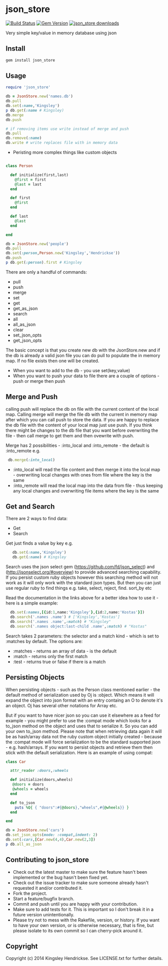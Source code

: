 # json_store

[![Build Status](https://travis-ci.org/kingsleyh/json_store.svg?branch=master)](https://travis-ci.org/kingsleyh/json_store)
[![Gem Version](https://badge.fury.io/rb/json_store.svg)](http://badge.fury.io/rb/json_store)
[![json_store downloads](http://www.gemetric.me/images/json_store.gif?1)](https://rubygems.org/gems/json_store)


Very simple key/value in memory database using json

## Install

```ruby
gem install json_store
```

## Usage

```ruby
require 'json_store'

db = JsonStore.new('names.db')
db.pull
db.set(:name,'Kingsley')
p db.get(:name # Kingsley)
db.merge
db.push

# if removing items use write instead of merge and push
db.pull
db.remove(:name)
db.write # write replaces file with in memory data
```

* Peristing more complex things like custom objects

```ruby

class Person

  def initialize(first,last)
    @first = first
    @last = last
  end

  def first
    @first
  end

  def last
    @last
  end

end

db = JsonStore.new('people')
db.pull
db.set(:person,Person.new('Kingsley','Hendrickse'))
db.push
p db.get(:person).first # Kingsley

```

There are only a handful of commands:

* pull
* push
* merge
* set
* get
* get_as_json
* search
* all
* all_as_json
* clear
* set_json_opts
* get_json_opts

The basic concept is that you create new db with the JsonStore.new and if the db is already a valid json file you can do pull to populate the in memory map. If no file exists then
one will be created.

* When you want to add to the db - you use set(key,value)
* When you want to push your data to file there are a couple of options - push or merge then push

## Merge and Push

calling push will replace the db on file with the current content of the local map. Calling merge will merge the file db with the current in memory map after which you can call push
to store the data. If you are happy to replace the db file with the content of your local map just use push. If you think there might be changes to the db file that you want before
overwriting the file - then call merge to get them and then ovewrite with push.

Merge has 2 possibilities - :into_local and :into_remote - the default is :into_remote  e.g.

```ruby
 db.merge(:into_local)
```

* :into_local will read the file content and then merge it into the local map - overwriting local changes with ones from file where the key is the same
* :into_remote will read the local map into the data from file - thus keeping any local changes and overwriting file items where the key is the same

## Get and Search

There are 2 ways to find data:

* Get
* Search

Get just finds a value by key e.g.

```ruby
   db.set(:name,'Kingsley')
   db.get(:name) # Kingsley
```

Search uses the json select gem (https://github.com/fd/json_select) and (http://jsonselect.org/#overview) to provide advanced searching capability. If you persist custom ruby objects however this
searching method will not work as it will only work with the standard json types. But then you can just use regular ruby to find things e.g. take, select, reject, find. sort_by etc

Read the documentation in the links above for a better idea how to use it - here is a simple example:

```ruby
  db.set(:names,[{id:1,name:'Kingsley'},{id:2,name:'Kostas'}])
  db.search('.names .name') # ['Kingsley','Kostas']
  db.search('.names .name',:match) # "Kingsley"
  db.search('.names object:last-child .name',:match) # "Kostas"
```

Search takes 2 parameters:  the selector and a match kind - which is set to :matches by default. The options are:

* :matches - returns an array of data - is the default
* :match - returns only the first match
* :test - returns true or false if there is a match

## Persisting Objects

When persisting objects - such as the Person class mentioned earlier - the default method of serialization used by Oj is :object. Which means it will expand the object into json format with an entry
containg an O to denote it's an object. Oj has several other notations for Array etc.

But if you want to have nicer json so you can use it elsewhere as a feed for example - you might prefer to use the :compat mode which looks for a to_json method on the object and uses that
to serialize it. So you can add your own to_json method. Please note that when retrieving data again it will be as hash/array data not the ruby custom object initially created -
because the :compat mode will force serialization to be the standard supported json - e.g. hash/arrays. If you want to persist objects and retrieve them then stick with the default
serialization. Here is an example of using compat:

```ruby
class Car

  attr_reader :doors,:wheels

  def initialize(doors,wheels)
   @doors = doors
   @wheels = wheels
  end

  def to_json
    puts %Q{ { "doors":#{@doors},"wheels",#{@wheels}} }
  end

end

db = JsonStore.new('cars')
db.set_json_opts(mode: :compat,indent: 2)
db.set(:cars,[Car.new(4,4),Car.new(2,3])
p db.all_as_json

```

## Contributing to json_store
 
* Check out the latest master to make sure the feature hasn't been implemented or the bug hasn't been fixed yet.
* Check out the issue tracker to make sure someone already hasn't requested it and/or contributed it.
* Fork the project.
* Start a feature/bugfix branch.
* Commit and push until you are happy with your contribution.
* Make sure to add tests for it. This is important so I don't break it in a future version unintentionally.
* Please try not to mess with the Rakefile, version, or history. If you want to have your own version, or is otherwise necessary, that is fine, but please isolate to its own commit so I can cherry-pick around it.

## Copyright

Copyright (c) 2014 Kingsley Hendrickse. See LICENSE.txt for
further details.

